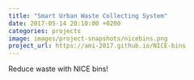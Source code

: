 ```yaml
---
title: "Smart Urban Waste Collecting System"
date: 2017-05-14 20:10:00 +0200
categories: projects
image: images/project-snapshots/nicebins.png
project_url: https://ami-2017.github.io/NICE-bins
---
```


Reduce waste with NICE bins!
